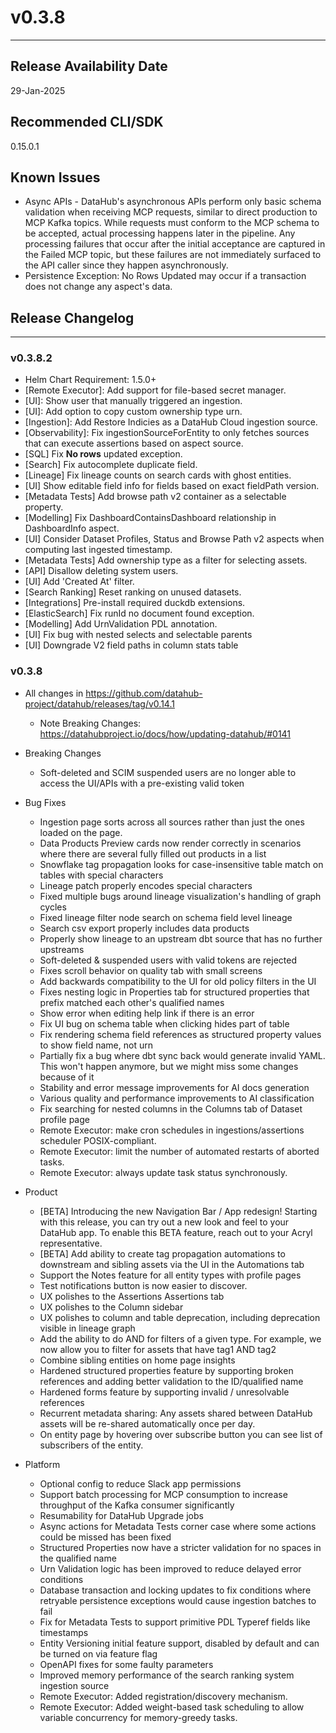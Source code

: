 # v0.3.8
---

Release Availability Date
---
29-Jan-2025

Recommended CLI/SDK
---
0.15.0.1

## Known Issues

- Async APIs - DataHub's asynchronous APIs perform only basic schema validation when receiving MCP requests, similar to direct production to MCP Kafka topics. While requests must conform to the MCP schema to be accepted, actual processing happens later in the pipeline. Any processing failures that occur after the initial acceptance are captured in the Failed MCP topic, but these failures are not immediately surfaced to the API caller since they happen asynchronously.
- Persistence Exception: No Rows Updated may occur if a transaction does not change any aspect's data.

## Release Changelog
---

### v0.3.8.2
- Helm Chart Requirement: 1.5.0+
- [Remote Executor]: Add support for file-based secret manager.
- [UI]: Show user that manually triggered an ingestion.
- [UI]: Add option to copy custom ownership type urn.
- [Ingestion]: Add Restore Indicies as a DataHub Cloud ingestion source.
- [Observability]: Fix ingestionSourceForEntity to only fetches sources that can execute assertions based on aspect source.
- [SQL] Fix **No rows** updated exception.
- [Search] Fix autocomplete duplicate field.
- [Lineage] Fix lineage counts on search cards with ghost entities.
- [UI] Show editable field info for fields based on exact fieldPath version.
- [Metadata Tests] Add browse path v2 container as a selectable property.
- [Modelling] Fix DashboardContainsDashboard relationship in DashboardInfo aspect.
- [UI] Consider Dataset Profiles, Status and Browse Path v2 aspects when computing last ingested timestamp.
- [Metadata Tests] Add ownership type as a filter for selecting assets.
- [API] Disallow deleting system users.
- [UI] Add 'Created At' filter.
- [Search Ranking] Reset ranking on unused datasets.
- [Integrations] Pre-install required duckdb extensions.
- [ElasticSearch] Fix runId no document found exception.
- [Modelling] Add UrnValidation PDL annotation.
- [UI] Fix bug with nested selects and selectable parents
- [UI] Downgrade V2 field paths in column stats table


### v0.3.8

- All changes in https://github.com/datahub-project/datahub/releases/tag/v0.14.1
    - Note Breaking Changes: https://datahubproject.io/docs/how/updating-datahub/#0141

- Breaking Changes
    - Soft-deleted and SCIM suspended users are no longer able to access the UI/APIs with a pre-existing valid token

- Bug Fixes
  - Ingestion page sorts across all sources rather than just the ones loaded on the page.
  - Data Products Preview cards now render correctly in scenarios where there are several fully filled out products in a list
  - Snowflake tag propagation looks for case-insensitive table match on tables with special characters
  - Lineage patch properly encodes special characters
  - Fixed multiple bugs around lineage visualization's handling of graph cycles
  - Fixed lineage filter node search on schema field level lineage
  - Search csv export properly includes data products
  - Properly show lineage to an upstream dbt source that has no further upstreams
  - Soft-deleted & suspended users with valid tokens are rejected
  - Fixes scroll behavior on quality tab with small screens
  - Add backwards compatibility to the UI for old policy filters in the UI
  - Fixes nesting logic in Properties tab for structured properties that prefix matched each other's qualified names
  - Show error when editing help link if there is an error
  - Fix UI bug on schema table when clicking hides part of table
  - Fix rendering schema field references as structured property values to show field name, not urn
  - Partially fix a bug where dbt sync back would generate invalid YAML. This won't happen anymore, but we might miss some changes because of it
  - Stability and error message improvements for AI docs generation
  - Various quality and performance improvements to AI classification
  - Fix searching for nested columns in the Columns tab of Dataset profile page
  - Remote Executor: make cron schedules in ingestions/assertions scheduler POSIX-compliant.
  - Remote Executor: limit the number of automated restarts of aborted tasks.
  - Remote Executor: always update task status synchronously.


- Product
    - [BETA] Introducing the new Navigation Bar / App redesign! Starting with this release, you can try out a new look and feel to your DataHub app. To enable this BETA feature, reach out to your Acryl representative.
    - [BETA] Add ability to create tag propagation automations to downstream and sibling assets via the UI in the Automations tab
    - Support the Notes feature for all entity types with profile pages
    - Test notifications button is now easier to discover.
    - UX polishes to the Assertions Assertions tab
    - UX polishes to the Column sidebar
    - UX polishes to column and table deprecation, including deprecation visible in lineage graph
    - Add the ability to do AND for filters of a given type. For example, we now allow you to filter for assets that have tag1 AND tag2
    - Combine sibling entities on home page insights
    - Hardened structured properties feature by supporting broken references and adding better validation to the ID/qualified name
    - Hardened forms feature by supporting invalid / unresolvable references
    - Recurrent metadata sharing: Any assets shared between DataHub assets will be re-shared automatically once per day. 
    - On entity page by hovering over subscribe button you can see list of subscribers of the entity.
  

- Platform
    - Optional config to reduce Slack app permissions
    - Support batch processing for MCP consumption to increase throughput of the Kafka consumer significantly
    - Resumability for DataHub Upgrade jobs
    - Async actions for Metadata Tests corner case where some actions could be missed has been fixed
    - Structured Properties now have a stricter validation for no spaces in the qualified name
    - Urn Validation logic has been improved to reduce delayed error conditions
    - Database transaction and locking updates to fix conditions where retryable persistence exceptions would cause ingestion batches to fail
    - Fix for Metadata Tests to support primitive PDL Typeref fields like timestamps
    - Entity Versioning initial feature support, disabled by default and can be turned on via feature flag
    - OpenAPI fixes for some faulty parameters
    - Improved memory performance of the search ranking system ingestion source
    - Remote Executor: Added registration/discovery mechanism.
    - Remote Executor: Added weight-based task scheduling to allow variable concurrency for memory-greedy tasks.

